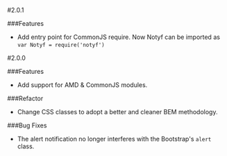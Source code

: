 #2.0.1

###Features

* Add entry point for CommonJS require. Now Notyf can be imported as `var Notyf = require('notyf')`

#2.0.0

###Features

* Add support for AMD & CommonJS modules.

###Refactor

* Change CSS classes to adopt a better and cleaner BEM methodology.

###Bug Fixes

* The alert notification no longer interferes with the Bootstrap's `alert` class. 